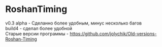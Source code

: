 # RoshanTiming
v0.3 alpha - Сделанно более удобным, минус несколько багов  
build4 - сделал более удобной  
Старые версии программы - https://github.com/jolychik/Old-versions-Roshan-Timing
